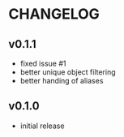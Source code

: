 CHANGELOG
=========

v0.1.1
------
- fixed issue #1
- better unique object filtering
- better handing of aliases

v0.1.0
------
- initial release
